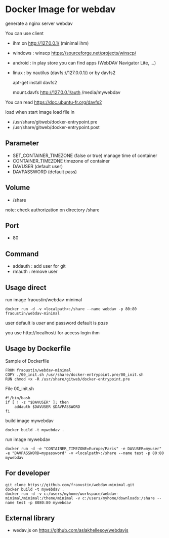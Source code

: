 # Docker Image for webdav

generate a nginx server webdav

You can use client

- ihm on http://127.0.0.1/ (minimal ihm)
- windows : winscp https://sourceforge.net/projects/winscp/
- android : in play store you can find apps (WebDAV Navigator Lite, ...)
- linux : by nautilus (davfs://127.0.0.1/) or by davfs2 

    apt-get install davfs2

    mount.davfs http://127.0.0.1/auth /media/mywebdav

You can read https://doc.ubuntu-fr.org/davfs2


load when start image load file in

- /usr/share/gitweb/docker-entrypoint.pre
- /usr/share/gitweb/docker-entrypoint.post

## Parameter

- SET_CONTAINER_TIMEZONE (false or true) manage time of container
- CONTAINER_TIMEZONE timezone of container
- DAVUSER (default user)
- DAVPASSWORD (default pass)

## Volume

- /share

note: check authorization on directory /share

## Port

- 80 

## Command

- addauth : add user for git
- rmauth : remove user

## Usage direct

run image fraoustin/webdav-minimal

    docker run -d -v <localpath>:/share --name webdav -p 80:80 fraoustin/webdav-minimal

user default is *user* and password default is *pass*

you use http://localhost/ for access login ihm

## Usage by Dockerfile

Sample of Dockerfile

    FROM fraoustin/webdav-minimal
    COPY ./00_init.sh /usr/share/docker-entrypoint.pre/00_init.sh
    RUN chmod +x -R /usr/share/gitweb/docker-entrypoint.pre

File 00_init.sh

    #!/bin/bash
    if [ ! -z "$DAVUSER" ]; then
        addauth $DAVUSER $DAVPASSWORD
    fi    


build image mywebdav

    docker build -t mywebdav .

run image mywebdav

    docker run -d -e "CONTAINER_TIMEZONE=Europe/Paris" -e DAVUSER=myuser" -e "DAVPASSWORD=mypassword" -v <localpath>:/share --name test -p 80:80 mywebdav


## For developer

    git clone https://github.com/fraoustin/webdav-minimal.git
    docker build -t mywebdav .
    docker run -d -v c:/users/myhome/workspace/webdav-minimal/minimal:/theme/minimal -v c:/users/myhome/downloads:/share --name test -p 8080:80 mywebdav

## External library

- wedav.js on https://github.com/aslakhellesoy/webdavjs

